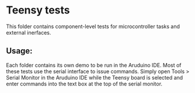 # Teensy tests
This folder contains component-level tests for microcontroller tasks and external inerfaces.

## Usage:
Each folder contains its own demo to be run in the Aruduino IDE. Most of these tests use the serial interface to issue commands. Simply open Tools > Serial Monitor in the Aruduino IDE while the Teensy board is selected and enter commands into the text box at the top of the serial monitor.
